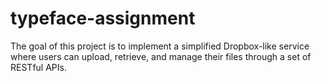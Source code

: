 # typeface-assignment
The goal of this project is to implement a simplified Dropbox-like service where users can upload, retrieve, and manage their files through a set of RESTful APIs.
